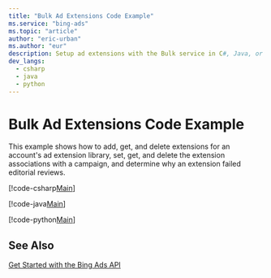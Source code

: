 ```yaml
---
title: "Bulk Ad Extensions Code Example"
ms.service: "bing-ads"
ms.topic: "article"
author: "eric-urban"
ms.author: "eur"
description: Setup ad extensions with the Bulk service in C#, Java, or Python.
dev_langs:
  - csharp
  - java
  - python
---
```

# Bulk Ad Extensions Code Example
This example shows how to add, get, and delete extensions for an account's ad extension library, set, get, and delete the extension associations with a campaign, and determine why an extension failed editorial reviews.

[!code-csharp[Main](\.\./\.\./BingAds-dotNet-SDK/examples/BingAdsExamples/BingAdsExamplesLibrary/v11/BulkAdExtensions.cs)]

[!code-java[Main](\.\./\.\./BingAds-Java-SDK/examples/BingAdsDesktopApp/src/main/java/com/microsoft/bingads/examples/v11/BulkAdExtensions.java)]

[!code-python[Main](\.\./\.\./BingAds-Python-SDK/examples/BingAdsPythonConsoleExamples/BingAdsPythonConsoleExamples/v11/bulk_ad_extensions.py)]

## See Also
[Get Started with the Bing Ads API](../guides/get-started.md)  
